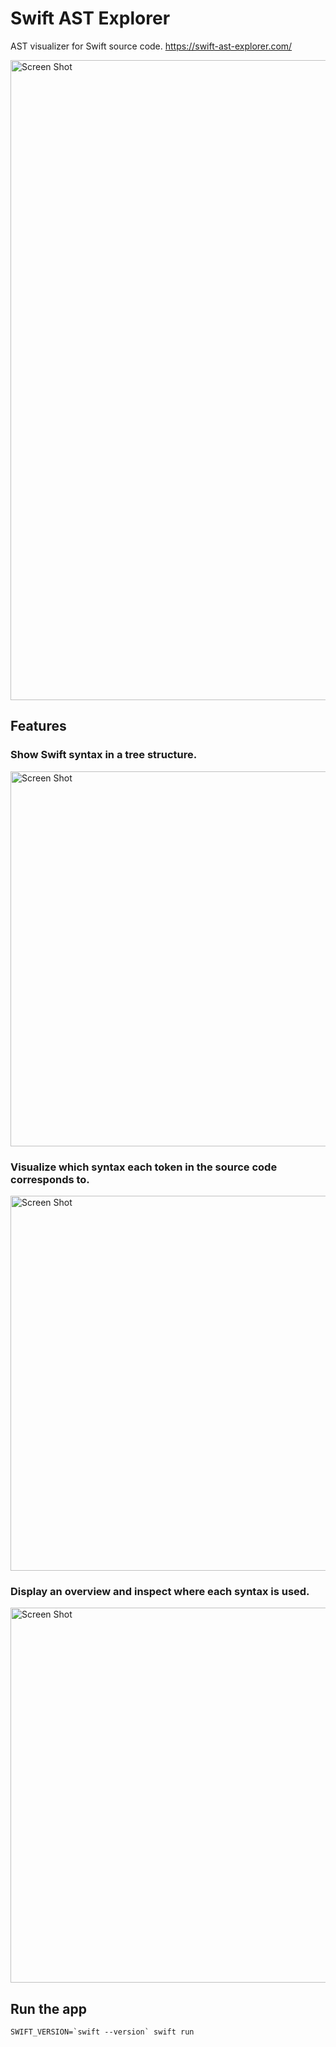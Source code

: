 # Swift AST Explorer

AST visualizer for Swift source code. https://swift-ast-explorer.com/

<img width="1024" alt="Screen Shot" src="https://user-images.githubusercontent.com/40610/95581274-afb00f80-0a73-11eb-941f-5f0fe055c0b3.png">


## Features

### Show Swift syntax in a tree structure.

<img width="600" alt="Screen Shot" src="https://user-images.githubusercontent.com/40610/95581417-faca2280-0a73-11eb-9cd9-feacd3245195.png">

### Visualize which syntax each token in the source code corresponds to.

<img width="600" alt="Screen Shot" src="https://user-images.githubusercontent.com/40610/95581564-2cdb8480-0a74-11eb-868a-3ceae1aff8f7.png">

### Display an overview and inspect where each syntax is used.

<img width="600" alt="Screen Shot" src="https://user-images.githubusercontent.com/40610/95581918-c86cf500-0a74-11eb-9a16-a3c9a3939840.png">

## Run the app

```shell
SWIFT_VERSION=`swift --version` swift run
```
